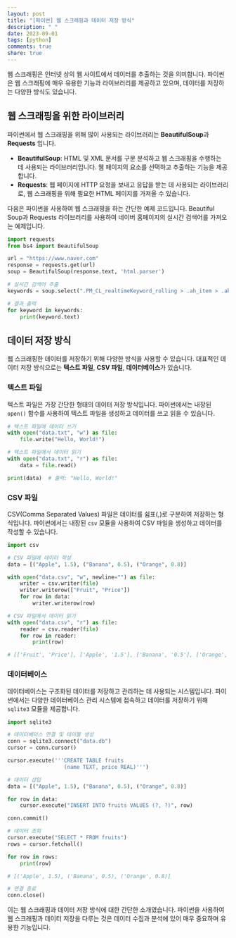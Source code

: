 ```yaml
---
layout: post
title: "[파이썬] 웹 스크래핑과 데이터 저장 방식"
description: " "
date: 2023-09-01
tags: [python]
comments: true
share: true
---
```


웹 스크래핑은 인터넷 상의 웹 사이트에서 데이터를 추출하는 것을 의미합니다. 파이썬은 웹 스크래핑에 매우 유용한 기능과 라이브러리를 제공하고 있으며, 데이터를 저장하는 다양한 방식도 있습니다.

## 웹 스크래핑을 위한 라이브러리

파이썬에서 웹 스크래핑을 위해 많이 사용되는 라이브러리는 **BeautifulSoup**과 **Requests** 입니다.

- **BeautifulSoup**: HTML 및 XML 문서를 구문 분석하고 웹 스크래핑을 수행하는 데 사용되는 라이브러리입니다. 웹 페이지의 요소를 선택하고 추출하는 기능을 제공합니다.
- **Requests**: 웹 페이지에 HTTP 요청을 보내고 응답을 받는 데 사용되는 라이브러리로, 웹 스크래핑을 위해 필요한 HTML 페이지를 가져올 수 있습니다.

다음은 파이썬을 사용하여 웹 스크래핑을 하는 간단한 예제 코드입니다. Beautiful Soup과 Requests 라이브러리를 사용하여 네이버 홈페이지의 실시간 검색어를 가져오는 예제입니다.

```python
import requests
from bs4 import BeautifulSoup

url = "https://www.naver.com"
response = requests.get(url)
soup = BeautifulSoup(response.text, 'html.parser')

# 실시간 검색어 추출
keywords = soup.select(".PM_CL_realtimeKeyword_rolling > .ah_item > .ah_k")

# 결과 출력
for keyword in keywords:
    print(keyword.text)
```

## 데이터 저장 방식

웹 스크래핑한 데이터를 저장하기 위해 다양한 방식을 사용할 수 있습니다. 대표적인 데이터 저장 방식으로는 **텍스트 파일**, **CSV 파일**, **데이터베이스**가 있습니다.

### 텍스트 파일

텍스트 파일은 가장 간단한 형태의 데이터 저장 방식입니다. 파이썬에서는 내장된 `open()` 함수를 사용하여 텍스트 파일을 생성하고 데이터를 쓰고 읽을 수 있습니다.

```python
# 텍스트 파일에 데이터 쓰기
with open("data.txt", "w") as file:
    file.write("Hello, World!")

# 텍스트 파일에서 데이터 읽기
with open("data.txt", "r") as file:
    data = file.read()

print(data)  # 출력: "Hello, World!"
```

### CSV 파일

CSV(Comma Separated Values) 파일은 데이터를 쉼표(,)로 구분하여 저장하는 형식입니다. 파이썬에서는 내장된 `csv` 모듈을 사용하여 CSV 파일을 생성하고 데이터를 작성할 수 있습니다.

```python
import csv

# CSV 파일에 데이터 작성
data = [("Apple", 1.5), ("Banana", 0.5), ("Orange", 0.8)]

with open("data.csv", "w", newline="") as file:
    writer = csv.writer(file)
    writer.writerow(["Fruit", "Price"])
    for row in data:
        writer.writerow(row)

# CSV 파일에서 데이터 읽기
with open("data.csv", "r") as file:
    reader = csv.reader(file)
    for row in reader:
        print(row)

# [['Fruit', 'Price'], ['Apple', '1.5'], ['Banana', '0.5'], ['Orange', '0.8']]
```

### 데이터베이스

데이터베이스는 구조화된 데이터를 저장하고 관리하는 데 사용되는 시스템입니다. 파이썬에서는 다양한 데이터베이스 관리 시스템에 접속하고 데이터를 저장하기 위해 `sqlite3` 모듈을 제공합니다.

```python
import sqlite3

# 데이터베이스 연결 및 테이블 생성
conn = sqlite3.connect("data.db")
cursor = conn.cursor()

cursor.execute('''CREATE TABLE fruits
                  (name TEXT, price REAL)''')

# 데이터 삽입
data = [("Apple", 1.5), ("Banana", 0.5), ("Orange", 0.8)]

for row in data:
    cursor.execute("INSERT INTO fruits VALUES (?, ?)", row)

conn.commit()

# 데이터 조회
cursor.execute("SELECT * FROM fruits")
rows = cursor.fetchall()

for row in rows:
    print(row)

# [('Apple', 1.5), ('Banana', 0.5), ('Orange', 0.8)]

# 연결 종료
conn.close()
```

이는 웹 스크래핑과 데이터 저장 방식에 대한 간단한 소개였습니다. 파이썬을 사용하여 웹 스크래핑과 데이터 저장을 다루는 것은 데이터 수집과 분석에 있어 매우 중요하며 유용한 기능입니다.